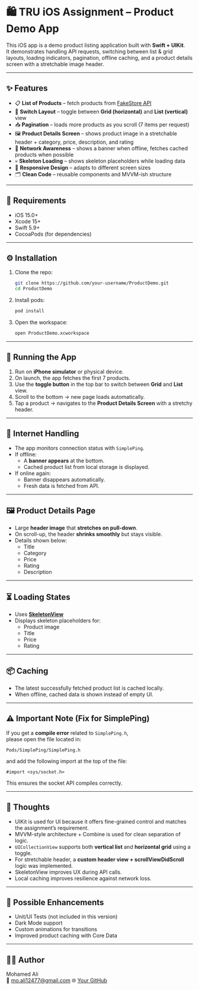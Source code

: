 # 🛍️ TRU iOS Assignment – Product Demo App

This iOS app is a demo product listing application built with **Swift + UIKit**.  
It demonstrates handling API requests, switching between list & grid layouts, loading indicators, pagination, offline caching, and a product details screen with a stretchable image header.

---

## ✨ Features

- 📋 **List of Products** – fetch products from [FakeStore API](https://fakestoreapi.com/products?limit=7)  
- 🔄 **Switch Layout** – toggle between **Grid (horizontal)** and **List (vertical)** view  
- 📥 **Pagination** – loads more products as you scroll (7 items per request)  
- 🖼️ **Product Details Screen** – shows product image in a stretchable header + category, price, description, and rating  
- 📶 **Network Awareness** – shows a banner when offline, fetches cached products when possible  
- 💀 **Skeleton Loading** – shows skeleton placeholders while loading data  
- 🎨 **Responsive Design** – adapts to different screen sizes  
- 🗂️ **Clean Code** – reusable components and MVVM-ish structure  

---

## 📲 Requirements

- iOS 15.0+  
- Xcode 15+  
- Swift 5.9+  
- CocoaPods (for dependencies)  

---

## ⚙️ Installation

1. Clone the repo:
   ```bash
   git clone https://github.com/your-username/ProductDemo.git
   cd ProductDemo
   ```

2. Install pods:
   ```bash
   pod install
   ```

3. Open the workspace:
   ```bash
   open ProductDemo.xcworkspace
   ```

---

## 🚀 Running the App

1. Run on **iPhone simulator** or physical device.  
2. On launch, the app fetches the first 7 products.  
3. Use the **toggle button** in the top bar to switch between **Grid** and **List** view.  
4. Scroll to the bottom → new page loads automatically.  
5. Tap a product → navigates to the **Product Details Screen** with a stretchy header.  

---

## 📡 Internet Handling

- The app monitors connection status with `SimplePing`.  
- If offline:  
  - A **banner appears** at the bottom.  
  - Cached product list from local storage is displayed.  
- If online again:  
  - Banner disappears automatically.  
  - Fresh data is fetched from API.  

---

## 🖼️ Product Details Page

- Large **header image** that **stretches on pull-down**.  
- On scroll-up, the header **shrinks smoothly** but stays visible.  
- Details shown below:  
  - Title  
  - Category  
  - Price  
  - Rating  
  - Description  

---

## ⏳ Loading States

- Uses **[SkeletonView](https://github.com/Juanpe/SkeletonView)**  
- Displays skeleton placeholders for:  
  - Product image  
  - Title  
  - Price  
  - Rating  

---

## 📦 Caching

- The latest successfully fetched product list is cached locally.  
- When offline, cached data is shown instead of empty UI.  

---

## ⚠️ Important Note (Fix for SimplePing)

If you get a **compile error** related to `SimplePing.h`,  
please open the file located in:

```
Pods/SimplePing/SimplePing.h
```

and add the following import at the top of the file:

```objc
#import <sys/socket.h>
```

This ensures the socket API compiles correctly.

---

## 📝 Thoughts

- UIKit is used for UI because it offers fine-grained control and matches the assignment’s requirement.  
- MVVM-style architecture + Combine is used for clean separation of logic.  
- `UICollectionView` supports both **vertical list** and **horizontal grid** using a toggle.  
- For stretchable header, a **custom header view + scrollViewDidScroll** logic was implemented.  
- SkeletonView improves UX during API calls.  
- Local caching improves resilience against network loss.  

---

## 🔮 Possible Enhancements

- Unit/UI Tests (not included in this version)  
- Dark Mode support  
- Custom animations for transitions  
- Improved product caching with Core Data  

---

## 👨‍💻 Author

Mohamed Ali  
📧 mo.ali12477@gmail.com
🌐 [Your GitHub](https://github.com/mohamed930)

